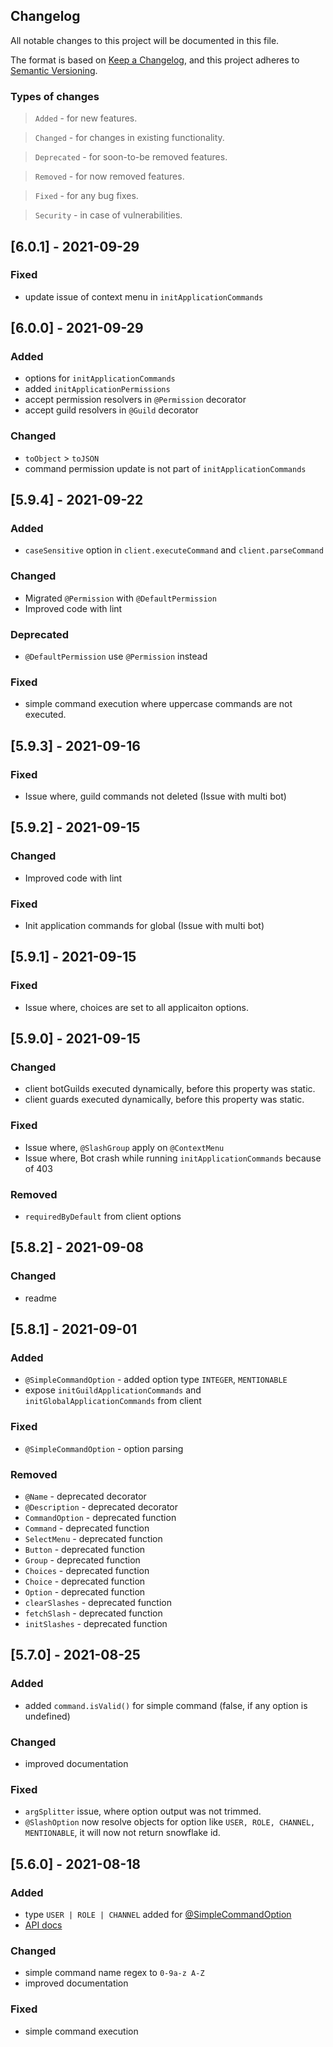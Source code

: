 ## Changelog

All notable changes to this project will be documented in this file.

The format is based on [Keep a Changelog](https://keepachangelog.com/en/1.0.0/),
and this project adheres to [Semantic Versioning](https://semver.org/spec/v2.0.0.html).

### Types of changes

> `Added` - for new features.

> `Changed` - for changes in existing functionality.

> `Deprecated` - for soon-to-be removed features.

> `Removed` - for now removed features.

> `Fixed` - for any bug fixes.

> `Security` - in case of vulnerabilities.

## [6.0.1] - 2021-09-29

### Fixed

- update issue of context menu in `initApplicationCommands`

## [6.0.0] - 2021-09-29

### Added

- options for `initApplicationCommands`
- added `initApplicationPermissions`
- accept permission resolvers in `@Permission` decorator
- accept guild resolvers in `@Guild` decorator

### Changed

- `toObject` > `toJSON`
- command permission update is not part of `initApplicationCommands`

## [5.9.4] - 2021-09-22

### Added

- `caseSensitive` option in `client.executeCommand` and `client.parseCommand`

### Changed

- Migrated `@Permission` with `@DefaultPermission`
- Improved code with lint

### Deprecated

- `@DefaultPermission` use `@Permission` instead

### Fixed

- simple command execution where uppercase commands are not executed.

## [5.9.3] - 2021-09-16

### Fixed

- Issue where, guild commands not deleted (Issue with multi bot)

## [5.9.2] - 2021-09-15

### Changed

- Improved code with lint

### Fixed

- Init application commands for global (Issue with multi bot)

## [5.9.1] - 2021-09-15

### Fixed

- Issue where, choices are set to all applicaiton options.

## [5.9.0] - 2021-09-15

### Changed

- client botGuilds executed dynamically, before this property was static.
- client guards executed dynamically, before this property was static.

### Fixed

- Issue where, `@SlashGroup` apply on `@ContextMenu`
- Issue where, Bot crash while running `initApplicationCommands` because of 403

### Removed

- `requiredByDefault` from client options

## [5.8.2] - 2021-09-08

### Changed

- readme

## [5.8.1] - 2021-09-01

### Added

- `@SimpleCommandOption` - added option type `INTEGER`, `MENTIONABLE`
- expose `initGuildApplicationCommands` and `initGlobalApplicationCommands` from client

### Fixed

- `@SimpleCommandOption` - option parsing

### Removed

- `@Name` - deprecated decorator
- `@Description` - deprecated decorator
- `CommandOption` - deprecated function
- `Command` - deprecated function
- `SelectMenu` - deprecated function
- `Button` - deprecated function
- `Group` - deprecated function
- `Choices` - deprecated function
- `Choice` - deprecated function
- `Option` - deprecated function
- `clearSlashes` - deprecated function
- `fetchSlash` - deprecated function
- `initSlashes` - deprecated function

## [5.7.0] - 2021-08-25

### Added

- added `command.isValid()` for simple command (false, if any option is undefined)

### Changed

- improved documentation

### Fixed

- `argSplitter` issue, where option output was not trimmed.
- `@SlashOption` now resolve objects for option like `USER, ROLE, CHANNEL, MENTIONABLE`, it will now not return snowflake id.

## [5.6.0] - 2021-08-18

### Added

- type `USER | ROLE | CHANNEL` added for [@SimpleCommandOption](https://oceanroleplay.github.io/discord.ts/docs/decorators/commands/simplecommandoption)
- [API docs](https://oceanroleplay.github.io/discord.ts/docs/api)

### Changed

- simple command name regex to `0-9a-z A-Z`
- improved documentation

### Fixed

- simple command execution
